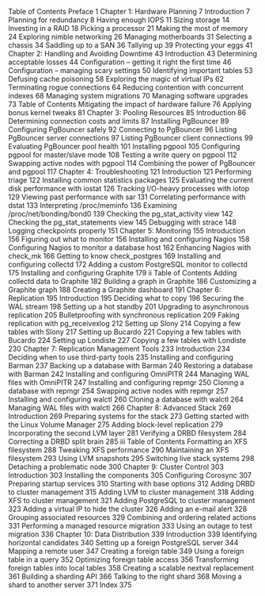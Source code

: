 Table of Contents
Preface 1
Chapter 1: Hardware Planning 7
Introduction 7
Planning for redundancy 8
Having enough IOPS 11
Sizing storage 14
Investing in a RAID 18
Picking a processor 21
Making the most of memory 24
Exploring nimble networking 26
Managing motherboards 31
Selecting a chassis 34
Saddling up to a SAN 36
Tallying up 39
Protecting your eggs 41
Chapter 2: Handling and Avoiding Downtime 43
Introduction 43
Determining acceptable losses 44
Configuration – getting it right the first time 46
Configuration – managing scary settings 50
Identifying important tables 53
Defusing cache poisoning 58
Exploring the magic of virtual IPs 62
Terminating rogue connections 64
Reducing contention with concurrent indexes 68
Managing system migrations 70
Managing software upgrades 73
Table of Contents
Mitigating the impact of hardware failure 76
Applying bonus kernel tweaks 81
Chapter 3: Pooling Resources 85
Introduction 86
Determining connection costs and limits 87
Installing PgBouncer 89
Configuring PgBouncer safely 92
Connecting to PgBouncer 96
Listing PgBouncer server connections 97
Listing PgBouncer client connections 99
Evaluating PgBouncer pool health 101
Installing pgpool 105
Configuring pgpool for master/slave mode 108
Testing a write query on pgpool 112
Swapping active nodes with pgpool 114
Combining the power of PgBouncer and pgpool 117
Chapter 4: Troubleshooting 121
Introduction 121
Performing triage 122
Installing common statistics packages 125
Evaluating the current disk performance with iostat 126
Tracking I/O-heavy processes with iotop 129
Viewing past performance with sar 131
Correlating performance with dstat 133
Interpreting /proc/meminfo 136
Examining /proc/net/bonding/bond0 139
Checking the pg_stat_activity view 142
Checking the pg_stat_statements view 145
Debugging with strace 148
Logging checkpoints properly 151
Chapter 5: Monitoring 155
Introduction 156
Figuring out what to monitor 156
Installing and configuring Nagios 158
Configuring Nagios to monitor a database host 162
Enhancing Nagios with check_mk 166
Getting to know check_postgres 169
Installing and configuring collectd 172
Adding a custom PostgreSQL monitor to collectd 175
Installing and configuring Graphite 179
ii
Table of Contents
Adding collectd data to Graphite 182
Building a graph in Graphite 186
Customizing a Graphite graph 188
Creating a Graphite dashboard 191
Chapter 6: Replication 195
Introduction 195
Deciding what to copy 196
Securing the WAL stream 198
Setting up a hot standby 201
Upgrading to asynchronous replication 205
Bulletproofing with synchronous replication 209
Faking replication with pg_receivexlog 212
Setting up Slony 214
Copying a few tables with Slony 217
Setting up Bucardo 221
Copying a few tables with Bucardo 224
Setting up Londiste 227
Copying a few tables with Londiste 230
Chapter 7: Replication Management Tools 233
Introduction 234
Deciding when to use third-party tools 235
Installing and configuring Barman 237
Backing up a database with Barman 240
Restoring a database with Barman 242
Installing and configuring OmniPITR 244
Managing WAL files with OmniPITR 247
Installing and configuring repmgr 250
Cloning a database with repmgr 254
Swapping active nodes with repmgr 257
Installing and configuring walctl 260
Cloning a database with walctl 264
Managing WAL files with walctl 266
Chapter 8: Advanced Stack 269
Introduction 269
Preparing systems for the stack 273
Getting started with the Linux Volume Manager 275
Adding block-level replication 279
Incorporating the second LVM layer 281
Verifying a DRBD filesystem 284
Correcting a DRBD split brain 285
iii
Table of Contents
Formatting an XFS filesystem 288
Tweaking XFS performance 290
Maintaining an XFS filesystem 293
Using LVM snapshots 295
Switching live stack systems 298
Detaching a problematic node 300
Chapter 9: Cluster Control 303
Introduction 303
Installing the components 305
Configuring Corosync 307
Preparing startup services 310
Starting with base options 312
Adding DRBD to cluster management 315
Adding LVM to cluster management 318
Adding XFS to cluster management 321
Adding PostgreSQL to cluster management 323
Adding a virtual IP to hide the cluster 326
Adding an e-mail alert 328
Grouping associated resources 329
Combining and ordering related actions 331
Performing a managed resource migration 333
Using an outage to test migration 336
Chapter 10: Data Distribution 339
Introduction 339
Identifying horizontal candidates 340
Setting up a foreign PostgreSQL server 344
Mapping a remote user 347
Creating a foreign table 349
Using a foreign table in a query 352
Optimizing foreign table access 356
Transforming foreign tables into local tables 358
Creating a scalable nextval replacement 361
Building a sharding API 366
Talking to the right shard 368
Moving a shard to another server 371
Index 375